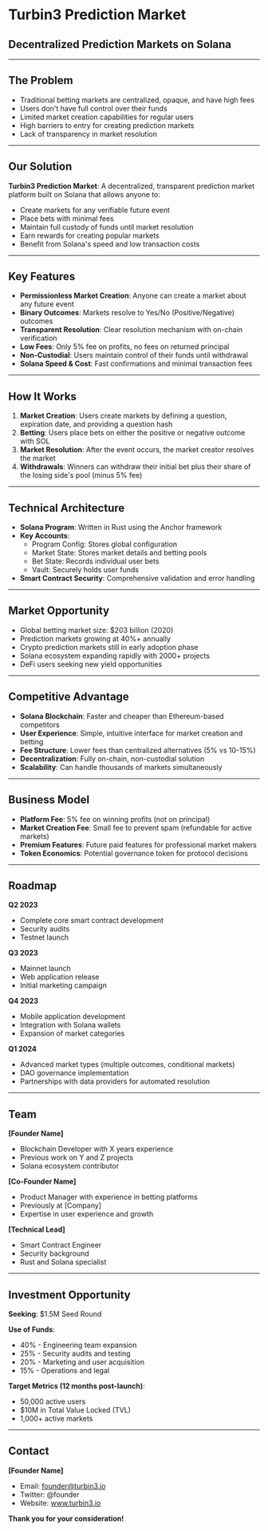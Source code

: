 # Turbin3 Prediction Market

## Decentralized Prediction Markets on Solana

---

## The Problem

- Traditional betting markets are centralized, opaque, and have high fees
- Users don't have full control over their funds
- Limited market creation capabilities for regular users
- High barriers to entry for creating prediction markets
- Lack of transparency in market resolution

---

## Our Solution

**Turbin3 Prediction Market**: A decentralized, transparent prediction market platform built on Solana that allows anyone to:

- Create markets for any verifiable future event
- Place bets with minimal fees
- Maintain full custody of funds until market resolution
- Earn rewards for creating popular markets
- Benefit from Solana's speed and low transaction costs

---

## Key Features

- **Permissionless Market Creation**: Anyone can create a market about any future event
- **Binary Outcomes**: Markets resolve to Yes/No (Positive/Negative) outcomes
- **Transparent Resolution**: Clear resolution mechanism with on-chain verification
- **Low Fees**: Only 5% fee on profits, no fees on returned principal
- **Non-Custodial**: Users maintain control of their funds until withdrawal
- **Solana Speed & Cost**: Fast confirmations and minimal transaction fees

---

## How It Works

1. **Market Creation**: Users create markets by defining a question, expiration date, and providing a question hash
2. **Betting**: Users place bets on either the positive or negative outcome with SOL
3. **Market Resolution**: After the event occurs, the market creator resolves the market
4. **Withdrawals**: Winners can withdraw their initial bet plus their share of the losing side's pool (minus 5% fee)

---

## Technical Architecture

- **Solana Program**: Written in Rust using the Anchor framework
- **Key Accounts**:
  - Program Config: Stores global configuration
  - Market State: Stores market details and betting pools
  - Bet State: Records individual user bets
  - Vault: Securely holds user funds
- **Smart Contract Security**: Comprehensive validation and error handling

---

## Market Opportunity

- Global betting market size: $203 billion (2020)
- Prediction markets growing at 40%+ annually
- Crypto prediction markets still in early adoption phase
- Solana ecosystem expanding rapidly with 2000+ projects
- DeFi users seeking new yield opportunities

---

## Competitive Advantage

- **Solana Blockchain**: Faster and cheaper than Ethereum-based competitors
- **User Experience**: Simple, intuitive interface for market creation and betting
- **Fee Structure**: Lower fees than centralized alternatives (5% vs 10-15%)
- **Decentralization**: Fully on-chain, non-custodial solution
- **Scalability**: Can handle thousands of markets simultaneously

---

## Business Model

- **Platform Fee**: 5% fee on winning profits (not on principal)
- **Market Creation Fee**: Small fee to prevent spam (refundable for active markets)
- **Premium Features**: Future paid features for professional market makers
- **Token Economics**: Potential governance token for protocol decisions

---

## Roadmap

**Q2 2023**

- Complete core smart contract development
- Security audits
- Testnet launch

**Q3 2023**

- Mainnet launch
- Web application release
- Initial marketing campaign

**Q4 2023**

- Mobile application development
- Integration with Solana wallets
- Expansion of market categories

**Q1 2024**

- Advanced market types (multiple outcomes, conditional markets)
- DAO governance implementation
- Partnerships with data providers for automated resolution

---

## Team

**[Founder Name]**

- Blockchain Developer with X years experience
- Previous work on Y and Z projects
- Solana ecosystem contributor

**[Co-Founder Name]**

- Product Manager with experience in betting platforms
- Previously at [Company]
- Expertise in user experience and growth

**[Technical Lead]**

- Smart Contract Engineer
- Security background
- Rust and Solana specialist

---

## Investment Opportunity

**Seeking**: $1.5M Seed Round

**Use of Funds**:

- 40% - Engineering team expansion
- 25% - Security audits and testing
- 20% - Marketing and user acquisition
- 15% - Operations and legal

**Target Metrics (12 months post-launch)**:

- 50,000 active users
- $10M in Total Value Locked (TVL)
- 1,000+ active markets

---

## Contact

**[Founder Name]**

- Email: founder@turbin3.io
- Twitter: @founder
- Website: www.turbin3.io

**Thank you for your consideration!**
